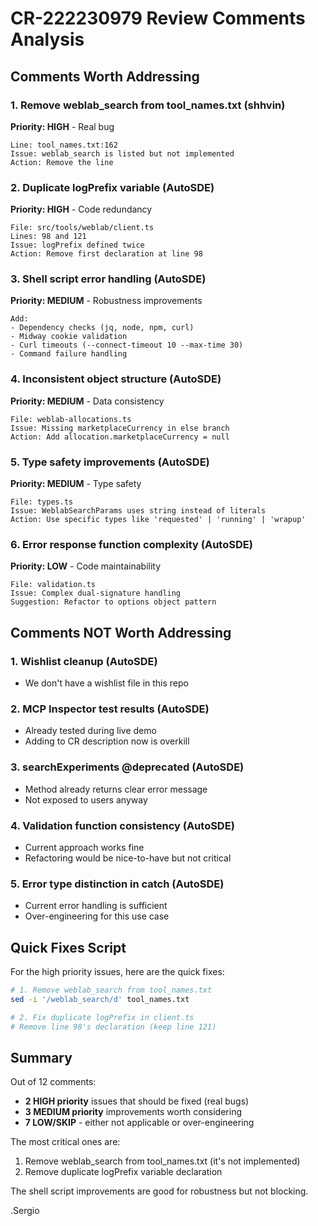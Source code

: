 # CR-222230979 Review Comments Analysis

## Comments Worth Addressing

### 1. **Remove weblab_search from tool_names.txt** (shhvin)
**Priority: HIGH** - Real bug
```
Line: tool_names.txt:162
Issue: weblab_search is listed but not implemented
Action: Remove the line
```

### 2. **Duplicate logPrefix variable** (AutoSDE)
**Priority: HIGH** - Code redundancy
```
File: src/tools/weblab/client.ts
Lines: 98 and 121
Issue: logPrefix defined twice
Action: Remove first declaration at line 98
```

### 3. **Shell script error handling** (AutoSDE)
**Priority: MEDIUM** - Robustness improvements
```
Add:
- Dependency checks (jq, node, npm, curl)
- Midway cookie validation
- Curl timeouts (--connect-timeout 10 --max-time 30)
- Command failure handling
```

### 4. **Inconsistent object structure** (AutoSDE)  
**Priority: MEDIUM** - Data consistency
```
File: weblab-allocations.ts
Issue: Missing marketplaceCurrency in else branch
Action: Add allocation.marketplaceCurrency = null
```

### 5. **Type safety improvements** (AutoSDE)
**Priority: MEDIUM** - Type safety
```
File: types.ts
Issue: WeblabSearchParams uses string instead of literals
Action: Use specific types like 'requested' | 'running' | 'wrapup'
```

### 6. **Error response function complexity** (AutoSDE)
**Priority: LOW** - Code maintainability
```
File: validation.ts
Issue: Complex dual-signature handling
Suggestion: Refactor to options object pattern
```

## Comments NOT Worth Addressing

### 1. **Wishlist cleanup** (AutoSDE)
- We don't have a wishlist file in this repo

### 2. **MCP Inspector test results** (AutoSDE)
- Already tested during live demo
- Adding to CR description now is overkill

### 3. **searchExperiments @deprecated** (AutoSDE)
- Method already returns clear error message
- Not exposed to users anyway

### 4. **Validation function consistency** (AutoSDE)
- Current approach works fine
- Refactoring would be nice-to-have but not critical

### 5. **Error type distinction in catch** (AutoSDE)
- Current error handling is sufficient
- Over-engineering for this use case

## Quick Fixes Script

For the high priority issues, here are the quick fixes:

```bash
# 1. Remove weblab_search from tool_names.txt
sed -i '/weblab_search/d' tool_names.txt

# 2. Fix duplicate logPrefix in client.ts
# Remove line 98's declaration (keep line 121)
```

## Summary

Out of 12 comments:
- **2 HIGH priority** issues that should be fixed (real bugs)
- **3 MEDIUM priority** improvements worth considering
- **7 LOW/SKIP** - either not applicable or over-engineering

The most critical ones are:
1. Remove weblab_search from tool_names.txt (it's not implemented)
2. Remove duplicate logPrefix variable declaration

The shell script improvements are good for robustness but not blocking.

.Sergio
